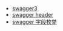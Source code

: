 # 

* [swagger3](https://www.cnblogs.com/alvisClub/p/15410917.html)
* [swagger header](https://juejin.cn/post/7239244337539940410)
* [swagger 字段枚举](https://www.jianshu.com/p/96339e542bb5)
